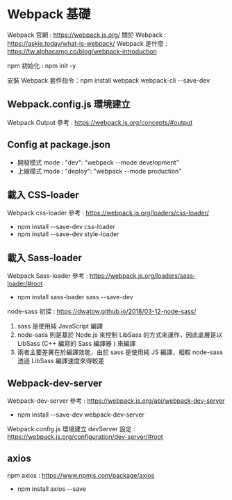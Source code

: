 # Webpack 基礎
Webpack 官網 : https://webpack.js.org/
關於 Webpack : https://askie.today/what-is-webpack/
Webpack 是什麼 : https://tw.alphacamp.co/blog/webpack-introduction

npm 初始化 : npm init -y

安裝 Webpack 套件指令：npm install webpack webpack-cli --save-dev

## Webpack.config.js 環境建立
Webpack Output 參考 : https://webpack.js.org/concepts/#output

## Config at package.json
- 開發模式 mode : "dev": "webpack --mode development"
- 上線模式 mode : "deploy": "webpack --mode production"

## 載入 CSS-loader 
Webpack css-loader 參考 : https://webpack.js.org/loaders/css-loader/
- npm install --save-dev css-loader
- npm install --save-dev style-loader

## 載入 Sass-loader
Webpack Sass-loader 參考 : https://webpack.js.org/loaders/sass-loader/#root
- npm install sass-loader sass --save-dev

node-sass 初探 : https://dwatow.github.io/2018/03-12-node-sass/

1. sass 是使用純 JavaScript 編譯
2. node-sass 則是基於 Node.js 來控制 LibSass 的方式來運作，因此底層是以 LibSass (C++ 編寫的 Sass 編譯器 ) 來編譯
3. 兩者主要差異在於編譯效能，由於 sass 是使用純 JS 編譯，相較 node-sass 透過 LibSass 編譯速度來得較差

## Webpack-dev-server
Webpack-dev-server 參考 : https://webpack.js.org/api/webpack-dev-server
- npm install --save-dev webpack-dev-server

Webpack.config.js 環境建立 devServer 設定 : https://webpack.js.org/configuration/dev-server/#root

## axios
npm axios : https://www.npmjs.com/package/axios
- npm install axios --save